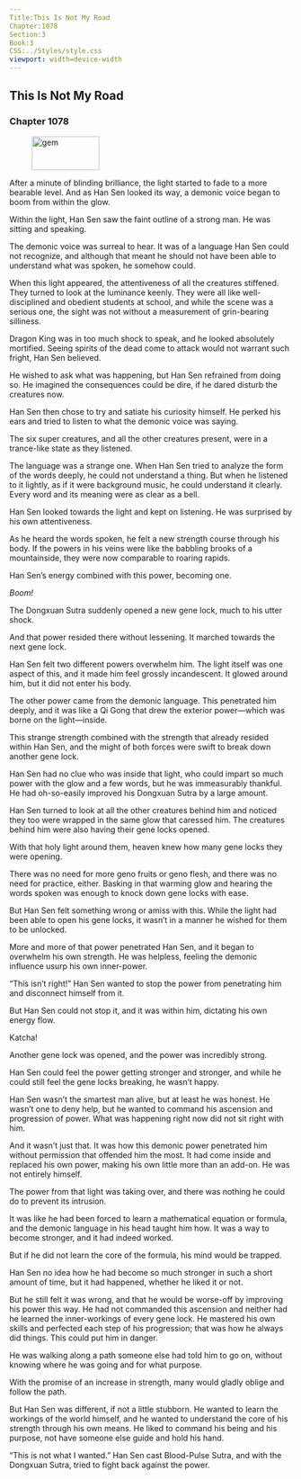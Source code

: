 ```yaml
---
Title:This Is Not My Road 
Chapter:1078 
Section:3 
Book:3 
CSS:../Styles/style.css 
viewport: width=device-width
---
```

  
## This Is Not My Road
### Chapter 1078
  
<figure>
	<img src="../Images/gem.gif" alt="gem" id="gem" width="120" height="60" />
</figure>
  

  
After a minute of blinding brilliance, the light started to fade to a more bearable level. And as Han Sen looked its way, a demonic voice began to boom from within the glow.

Within the light, Han Sen saw the faint outline of a strong man. He was sitting and speaking.

The demonic voice was surreal to hear. It was of a language Han Sen could not recognize, and although that meant he should not have been able to understand what was spoken, he somehow could.

When this light appeared, the attentiveness of all the creatures stiffened. They turned to look at the luminance keenly. They were all like well-disciplined and obedient students at school, and while the scene was a serious one, the sight was not without a measurement of grin-bearing silliness.

Dragon King was in too much shock to speak, and he looked absolutely mortified. Seeing spirits of the dead come to attack would not warrant such fright, Han Sen believed.

He wished to ask what was happening, but Han Sen refrained from doing so. He imagined the consequences could be dire, if he dared disturb the creatures now.

Han Sen then chose to try and satiate his curiosity himself. He perked his ears and tried to listen to what the demonic voice was saying.

The six super creatures, and all the other creatures present, were in a trance-like state as they listened.

The language was a strange one. When Han Sen tried to analyze the form of the words deeply, he could not understand a thing. But when he listened to it lightly, as if it were background music, he could understand it clearly. Every word and its meaning were as clear as a bell.

Han Sen looked towards the light and kept on listening. He was surprised by his own attentiveness.

As he heard the words spoken, he felt a new strength course through his body. If the powers in his veins were like the babbling brooks of a mountainside, they were now comparable to roaring rapids.

Han Sen’s energy combined with this power, becoming one.

*Boom!*

The Dongxuan Sutra suddenly opened a new gene lock, much to his utter shock.

And that power resided there without lessening. It marched towards the next gene lock.

Han Sen felt two different powers overwhelm him. The light itself was one aspect of this, and it made him feel grossly incandescent. It glowed around him, but it did not enter his body.

The other power came from the demonic language. This penetrated him deeply, and it was like a Qi Gong that drew the exterior power—which was borne on the light—inside.

This strange strength combined with the strength that already resided within Han Sen, and the might of both forces were swift to break down another gene lock.

Han Sen had no clue who was inside that light, who could impart so much power with the glow and a few words, but he was immeasurably thankful. He had oh-so-easily improved his Dongxuan Sutra by a large amount.

Han Sen turned to look at all the other creatures behind him and noticed they too were wrapped in the same glow that caressed him. The creatures behind him were also having their gene locks opened.

With that holy light around them, heaven knew how many gene locks they were opening.

There was no need for more geno fruits or geno flesh, and there was no need for practice, either. Basking in that warming glow and hearing the words spoken was enough to knock down gene locks with ease.

But Han Sen felt something wrong or amiss with this. While the light had been able to open his gene locks, it wasn’t in a manner he wished for them to be unlocked.

More and more of that power penetrated Han Sen, and it began to overwhelm his own strength. He was helpless, feeling the demonic influence usurp his own inner-power.

“This isn’t right!” Han Sen wanted to stop the power from penetrating him and disconnect himself from it.

But Han Sen could not stop it, and it was within him, dictating his own energy flow.

Katcha!

Another gene lock was opened, and the power was incredibly strong.

Han Sen could feel the power getting stronger and stronger, and while he could still feel the gene locks breaking, he wasn’t happy.

Han Sen wasn’t the smartest man alive, but at least he was honest. He wasn’t one to deny help, but he wanted to command his ascension and progression of power. What was happening right now did not sit right with him.

And it wasn’t just that. It was how this demonic power penetrated him without permission that offended him the most. It had come inside and replaced his own power, making his own little more than an add-on. He was not entirely himself.

The power from that light was taking over, and there was nothing he could do to prevent its intrusion.

It was like he had been forced to learn a mathematical equation or formula, and the demonic language in his head taught him how. It was a way to become stronger, and it had indeed worked.

But if he did not learn the core of the formula, his mind would be trapped.

Han Sen no idea how he had become so much stronger in such a short amount of time, but it had happened, whether he liked it or not.

But he still felt it was wrong, and that he would be worse-off by improving his power this way. He had not commanded this ascension and neither had he learned the inner-workings of every gene lock. He mastered his own skills and perfected each step of his progression; that was how he always did things. This could put him in danger.

He was walking along a path someone else had told him to go on, without knowing where he was going and for what purpose.

With the promise of an increase in strength, many would gladly oblige and follow the path.

But Han Sen was different, if not a little stubborn. He wanted to learn the workings of the world himself, and he wanted to understand the core of his strength through his own means. He liked to command his being and his purpose, not have someone else guide and hold his hand.

“This is not what I wanted.” Han Sen cast Blood-Pulse Sutra, and with the Dongxuan Sutra, tried to fight back against the power.